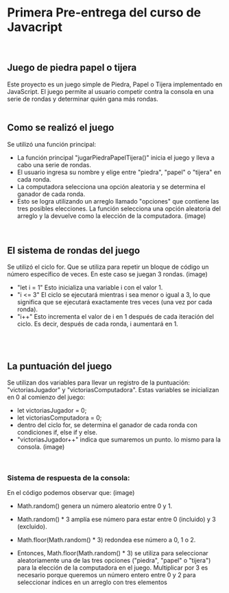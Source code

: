 
<h1>Primera Pre-entrega del curso de Javacript</h1>
<br>

<h2>Juego de piedra papel o tijera</h2>
Este proyecto es un juego simple de Piedra, Papel o Tijera implementado en JavaScript. El juego permite al usuario competir contra la consola en una serie de rondas y determinar quién gana más rondas.
<br>
<br>
<h2>Como se realizó el juego</h2>
Se utilizó una función principal:

- La función principal "jugarPiedraPapelTijera()" inicia el juego y lleva a cabo una serie de rondas.
- El usuario ingresa su nombre y elige entre "piedra", "papel" o "tijera" en cada ronda. 
- La computadora selecciona una opción aleatoria y se determina el ganador de cada ronda.
- Esto se logra utilizando un arreglo llamado "opciones" que contiene las tres posibles elecciones. La función selecciona una opción aleatoria del arreglo y la devuelve como la elección de la computadora.
(image)
<br>

<h2>El sistema de rondas del juego</h2>
Se utilizó el ciclo for. Que se utiliza para repetir un bloque de código un número específico de veces. En este caso se juegan 3 rondas.
(image)

- "let i = 1" Esto inicializa una variable i con el valor 1. 
- "i <= 3" El ciclo se ejecutará mientras i sea menor o igual a 3, lo que significa que se ejecutará exactamente tres veces (una vez por cada ronda).
- "i++" Esto incrementa el valor de i en 1 después de cada iteración del ciclo. Es decir, después de cada ronda, i aumentará en 1.
<br>
<br>

<h2>La puntuación del juego</h2>
Se utilizan dos variables para llevar un registro de la puntuación: "victoriasJugador" y "victoriasComputadora". Estas variables se inicializan en 0 al comienzo del juego:

- let victoriasJugador = 0;
- let victoriasComputadora = 0;
- dentro del ciclo for, se determina el ganador de cada ronda con condiciones if, else if y else.
- "victoriasJugador++" indica que sumaremos un punto. lo mismo para la consola. 
(image)

<br>

<h3>Sistema de respuesta de la consola:</h3>
En el código podemos observar que:
(image)
<br>

- Math.random() genera un número aleatorio entre 0  y 1.

- Math.random() * 3 amplía ese número para estar entre 0 (incluido) y 3 (excluido).

- Math.floor(Math.random() * 3) redondea ese número a 0, 1 o 2.

- Entonces, Math.floor(Math.random() * 3) se utiliza para seleccionar aleatoriamente una de las tres opciones ("piedra", "papel" o "tijera") para la elección de la computadora en el juego. Multiplicar por 3 es necesario porque queremos un número entero entre 0 y 2 para seleccionar índices en un arreglo con tres elementos



